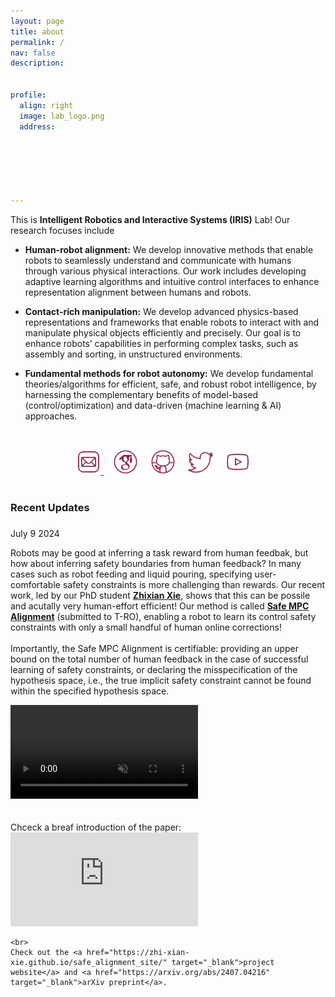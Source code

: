 ```yaml
---
layout: page
title: about
permalink: /
nav: false
description: 


profile:
  align: right
  image: lab_logo.png
  address: 






---
```


This is **Intelligent Robotics and Interactive Systems (IRIS)** Lab! Our research focuses include

- **Human-robot alignment:**  We develop innovative methods that enable robots to seamlessly understand and communicate with humans through various physical interactions. Our work includes developing adaptive learning algorithms and intuitive control interfaces to enhance  representation alignment between humans and robots.

- **Contact-rich manipulation:** We develop advanced physics-based representations and frameworks that enable robots to interact with and manipulate physical objects efficiently and precisely. Our goal is to enhance robots’ capabilities in performing complex tasks, such as assembly and sorting, in unstructured environments.

- **Fundamental methods for robot autonomy:** We develop fundamental theories/algorithms for  efficient, safe, and robust robot intelligence, by harnessing the complementary benefits of model-based (control/optimization) and data-driven (machine learning & AI) approaches.





<p style="margin-bottom:1.2cm; margin-left: 1.5cm"> </p>



<center>
    <a href = "mailto:wanxin.jin@asu.edu" target="_blank"> 
    <img src="assets/img/email_logo.png" width="40" target="_blank"> </a>   &nbsp;&nbsp;&nbsp;
<a href = "https://scholar.google.com/citations?user=SoEC4h4AAAAJ&hl=en" target="_blank"> 
    <img src="assets/img/scholar_logo.png" width="40" target="_blank"></a>   &nbsp;&nbsp;&nbsp;
<a href = "https://github.com/asu-iris" target="_blank">
    <img src="assets/img/github_logo.png" width="40" target="_blank"></a> &nbsp;&nbsp;&nbsp;
<a href = "https://twitter.com/jinwanxin" target="_blank">
    <img src="assets/img/twitter_logo.png" width="40" target="_blank"></a>  &nbsp;&nbsp;&nbsp;
<a href = "https://www.youtube.com/@robotics-iris-lab" target="_blank">
    <img src="assets/img/youtube_logo.png" width="40" target="_blank"></a>  &nbsp;&nbsp;&nbsp;

</center>


<br />




### **Recent Updates**

<p style="margin-bottom:0.6cm"> </p>

<div class="updates-list">







<div class="update-item">
  <div class="update-date">July 9 2024</div>
  <div class="update-content">
    <p>
    Robots may be good at inferring a task reward from human feedbak, but how about inferring safety boundaries from human feedback? In many cases such as robot feeding and liquid pouring, specifying  user-comfortable safety constraints is more challenging  than  rewards. Our recent work, led by  our PhD student <a href="https://zhi-xian-xie.github.io/" target="_blank"><strong>Zhixian Xie</strong></a>,  shows that this can be possile and acutally very human-effort efficient! Our method is called <a href="https://arxiv.org/abs/2407.04216" target="_blank"><strong>Safe MPC Alignment</strong></a> (submitted to T-RO), enabling a robot to learn its control safety constraints with only a small handful of human online corrections!
    <br>
    <br> 
    Importantly, the Safe MPC Alignment is certifiable: providing an upper bound on the total number of human feedback in the case of successful learning of safety constraints, or declaring the misspecification of the hypothesis space, i.e., the true implicit safety constraint cannot be found within the specified hypothesis space. 
    <div class="video-container">
      <video autoplay loop muted controls>
        <source src="/collections/research/human/safe_mpc_align4.mp4" type="video/mp4">
      </video>
    </div>
    <br> 
    <br> 
    Chceck a breaf introduction of the paper:
    <br> 
    <!-- <iframe width="800" height="450" src="https://www.youtube.com/embed/QOODShHLQJE?si=IuYvkp3wm507Dc2Y" title="YouTube video player" frameborder="0" allow="accelerometer; autoplay; clipboard-write; encrypted-media; gyroscope; picture-in-picture; web-share" referrerpolicy="strict-origin-when-cross-origin" allowfullscreen></iframe> -->
    <div class="video-container">
      <iframe src="https://www.youtube.com/embed/QOODShHLQJE?si=IuYvkp3wm507Dc2Y" title="YouTube video player" frameborder="0" allow="accelerometer; autoplay; clipboard-write; encrypted-media; gyroscope; picture-in-picture; web-share" referrerpolicy="strict-origin-when-cross-origin" allowfullscreen></iframe>
    </div>

    <br> 
    Check out the <a href="https://zhi-xian-xie.github.io/safe_alignment_site/" target="_blank">project website</a> and <a href="https://arxiv.org/abs/2407.04216" target="_blank">arXiv preprint</a>.

